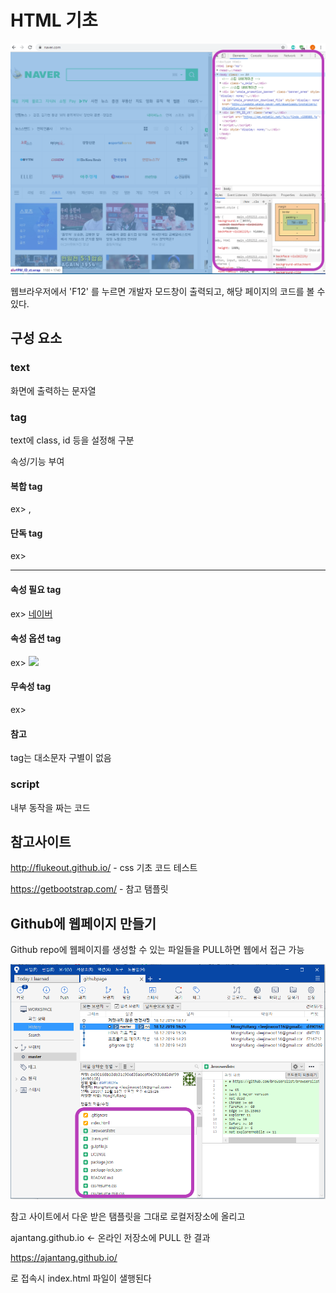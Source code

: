 # HTML 기초

![](02_HTML기초.assets/crome_developmode.png)

웹브라우저에서 'F12' 를 누르면 개발자 모드창이 출력되고, 해당 페이지의 코드를 볼 수 있다.

## 구성 요소

### text

 화면에 출력하는 문자열

### tag

 text에 class, id 등을 설정해 구분

 속성/기능 부여

#### 복합 tag

 ex> <title></title>, <p></p> 

#### 단독 tag

 ex> <hr>

####  속성 필요 tag

 ex> <a href="https://www.naver.com"> 네이버 </a>

#### 속성 옵션 tag

 ex> <img src = "./image/face_image.png">

####  무속성 tag

 ex> <em> </em><em>    </em>

####  참고

 tag는 대소문자 구별이 없음

### script

 내부 동작을 짜는 코드



## 참고사이트

http://flukeout.github.io/ - css 기초 코드 테스트

https://getbootstrap.com/ - 참고 탬플릿 



## Github에 웹페이지 만들기

Github repo에 웹페이지를 생성할 수 있는 파일들을 PULL하면 웹에서 접근 가능

![](02_HTML기초.assets/Github-webpage.PNG)

 참고 사이트에서 다운 받은 탬플릿을 그대로 로컬저장소에 올리고 

ajantang.github.io <- 온라인 저장소에 PULL 한 결과

https://ajantang.github.io/

로 접속시 index.html 파일이 샐행된다


